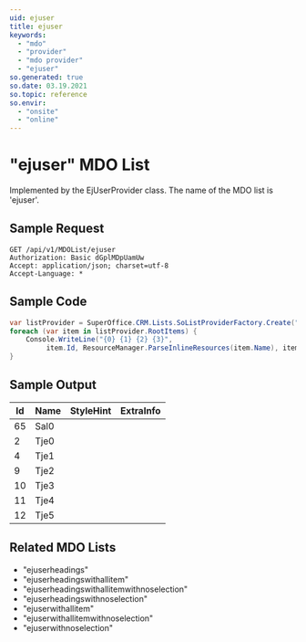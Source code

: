 ```yaml
---
uid: ejuser
title: ejuser
keywords:
  - "mdo"
  - "provider"
  - "mdo provider"
  - "ejuser"
so.generated: true
so.date: 03.19.2021
so.topic: reference
so.envir:
  - "onsite"
  - "online"
---
```


# "ejuser" MDO List




Implemented by the <see cref="T:SuperOffice.CRM.Lists.EjUserProvider">EjUserProvider</see> class.
The name of the MDO list is 'ejuser'.




## Sample Request

```http!
GET /api/v1/MDOList/ejuser
Authorization: Basic dGplMDpUamUw
Accept: application/json; charset=utf-8
Accept-Language: *

```

## Sample Code
```cs
var listProvider = SuperOffice.CRM.Lists.SoListProviderFactory.Create("ejuser", forceFlatList: true);
foreach (var item in listProvider.RootItems) {
    Console.WriteLine("{0} {1} {2} {3}", 
         item.Id, ResourceManager.ParseInlineResources(item.Name), item.StyleHint, item.ExtraInfo);
}
```

## Sample Output

|Id   | Name  |StyleHint|ExtraInfo |
| --- | ----- | ------- | -------- |
|65|Sal0|||
|2|Tje0|||
|4|Tje1|||
|9|Tje2|||
|10|Tje3|||
|11|Tje4|||
|12|Tje5|||


## Related MDO Lists

* "ejuserheadings"
* "ejuserheadingswithallitem"
* "ejuserheadingswithallitemwithnoselection"
* "ejuserheadingswithnoselection"
* "ejuserwithallitem"
* "ejuserwithallitemwithnoselection"
* "ejuserwithnoselection"
